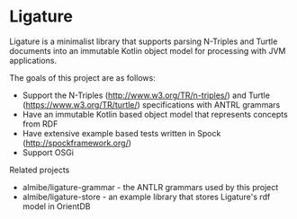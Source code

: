 # Ligature

Ligature is a minimalist library that supports parsing N-Triples and Turtle documents into an immutable Kotlin object model for processing with JVM applications.

The goals of this project are as follows:
* Support the N-Triples (http://www.w3.org/TR/n-triples/) and Turtle (https://www.w3.org/TR/turtle/) specifications with ANTRL grammars
* Have an immutable Kotlin based object model that represents concepts from RDF
* Have extensive example based tests written in Spock (http://spockframework.org/)
* Support OSGi

Related projects
* almibe/ligature-grammar - the ANTLR grammars used by this project
* almibe/ligature-store - an example library that stores Ligature's rdf model in OrientDB
